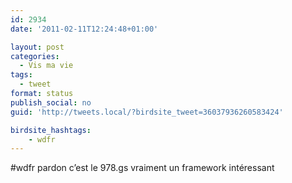 ```yaml
---
id: 2934
date: '2011-02-11T12:24:48+01:00'

layout: post
categories:
  - Vis ma vie
tags:
  - tweet
format: status
publish_social: no
guid: 'http://tweets.local/?birdsite_tweet=36037936260583424'

birdsite_hashtags:
    - wdfr
---
```


\#wdfr pardon c’est le 978.gs vraiment un framework intéressant